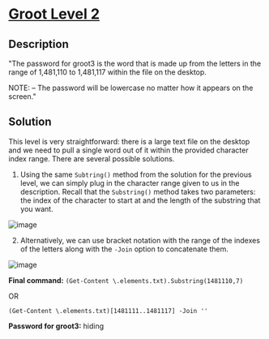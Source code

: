 # [Groot Level 2](https://underthewire.tech/groot-2)
## Description
"The password for groot3 is the word that is made up from the letters in the range of 1,481,110 to 1,481,117 within the file on the desktop.

NOTE:
– The password will be lowercase no matter how it appears on the screen."

## Solution
This level is very straightforward: there is a large text file on the desktop and we need to pull a single word out of it within the provided character index range. There are several possible solutions.

1. Using the same `Subtring()` method from the solution for the previous level, we can simply plug in the character range given to us in the description. Recall that the `Substring()` method takes two parameters: the index of the character to start at and the length of the substring that you want.

![image](https://github.com/user-attachments/assets/5e28702c-355f-4658-81f9-25ead6e2728a)


2. Alternatively, we can use bracket notation with the range of the indexes of the letters along with the `-Join` option to concatenate them.

![image](https://github.com/user-attachments/assets/aaadaec9-029e-4a39-8f08-f589e7f2b6a3)


**Final command:** `(Get-Content \.elements.txt).Substring(1481110,7)`

OR

`(Get-Content \.elements.txt)[1481111..1481117] -Join ''`

**Password for groot3:** hiding
